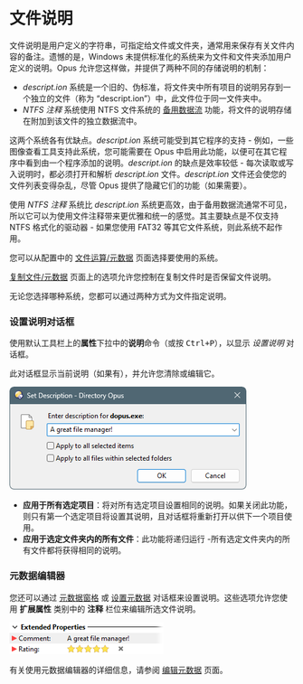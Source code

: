 # 文件说明

文件说明是用户定义的字符串，可指定给文件或文件夹，通常用来保存有关文件内容的备注。遗憾的是，Windows 未提供标准化的系统来为文件和文件夹添加用户定义的说明。Opus 允许您这样做，并提供了两种不同的存储说明的机制：

- *descript.ion* 系统是一个旧的、伪标准，将文件夹中所有项目的说明另存到一个独立的文件（称为 “descript.ion”）中，此文件位于同一文件夹中。
- *NTFS 注释* 系统使用 NTFS 文件系统的 [备用数据流](http://en.wikipedia.org/wiki/Alternate_Data_Stream#NTFS) 功能，将文件的说明存储在附加到该文件的独立数据流中。

这两个系统各有优缺点。*descript.ion* 系统可能受到其它程序的支持 - 例如，一些图像查看工具支持此系统，您可能需要在 Opus 中启用此功能，以便可在其它程序中看到由一个程序添加的说明。*descript.ion* 的缺点是效率较低 - 每次读取或写入说明时，都必须打开和解析 *descript.ion* 文件。*descript.ion* 文件还会使您的文件列表变得杂乱，尽管 Opus 提供了隐藏它们的功能（如果需要）。

使用 *NTFS 注释* 系统比 *descript.ion* 系统更高效，由于备用数据流通常不可见，所以它可以为使用文件注释带来更优雅和统一的感觉。其主要缺点是不仅支持 NTFS 格式化的驱动器 - 如果您使用 FAT32 等其它文件系统，则此系统不起作用。

您可以从配置中的 [文件运算/元数据](/Manual/preferences/preferences_categories/file_operations/metadata/README.zh.md) 页面选择要使用的系统。

[复制文件/元数据](/Manual/preferences/preferences_categories/file_operations/copying_files/metadata.zh.md) 页面上的选项允许您控制在复制文件时是否保留文件说明。

无论您选择哪种系统，您都可以通过两种方式为文件指定说明。

### 设置说明对话框

使用默认工具栏上的**属性**下拉中的**说明**命令（或按 <kbd>Ctrl+P</kbd>），以显示 *设置说明* 对话框。

此对话框显示当前说明（如果有），并允许您清除或编辑它。

![](/Manual/images/media/13/setdesc_menu_001.png)

- **应用于所有选定项目**：将对所有选定项目设置相同的说明。如果关闭此功能，则只有第一个选定项目将设置其说明，且对话框将重新打开以供下一个项目使用。
- **应用于选定文件夹内的所有文件**：此功能将递归运行 -所有选定文件夹内的所有文件都将获得相同的说明。

### 元数据编辑器

您还可以通过 [元数据窗格](/Manual/basic_concepts/the_lister/metadata_pane.zh.md) 或 [设置元数据](editing_metadata/README.zh.md) 对话框来设置说明。这些选项允许您使用 **扩展属性** 类别中的 **注释** 栏位来编辑所选文件说明。

![](/Manual/images/media/13/meta_desc.png)

有关使用元数据编辑器的详细信息，请参阅 [编辑元数据](editing_metadata/README.zh.md) 页面。